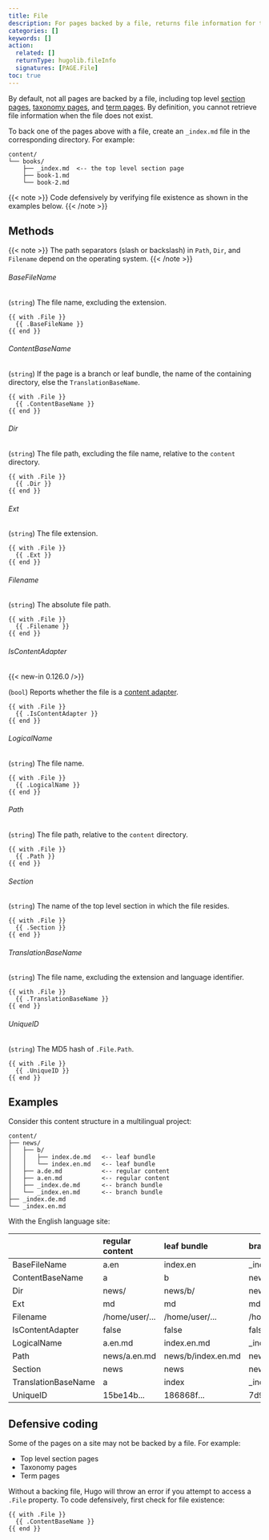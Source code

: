 ```yaml
---
title: File
description: For pages backed by a file, returns file information for the given page.
categories: []
keywords: []
action:
  related: []
  returnType: hugolib.fileInfo
  signatures: [PAGE.File]
toc: true
---
```


By default, not all pages are backed by a file, including top level [section pages](g), [taxonomy pages](g), and [term pages](g). By definition, you cannot retrieve file information when the file does not exist.

To back one of the pages above with a file, create an&nbsp;`_index.md`&nbsp;file in the corresponding directory. For example:

```text
content/
└── books/
    ├── _index.md  <-- the top level section page
    ├── book-1.md
    └── book-2.md
```

{{< note >}}
Code defensively by verifying file existence as shown in the examples below.
{{< /note >}}

## Methods

{{< note >}}
The path separators (slash or backslash) in `Path`, `Dir`, and `Filename` depend on the operating system.
{{< /note >}}

###### BaseFileName

(`string`) The file name, excluding the extension.

```go-html-template
{{ with .File }}
  {{ .BaseFileName }}
{{ end }}
```

###### ContentBaseName

(`string`) If the page is a branch or leaf bundle, the name of the containing directory, else the `TranslationBaseName`.

```go-html-template
{{ with .File }}
  {{ .ContentBaseName }}
{{ end }}
```

###### Dir

(`string`) The file path, excluding the file name, relative to the `content` directory.

```go-html-template
{{ with .File }}
  {{ .Dir }}
{{ end }}
```

###### Ext

(`string`) The file extension.

```go-html-template
{{ with .File }}
  {{ .Ext }}
{{ end }}
```

###### Filename

(`string`) The absolute file path.

```go-html-template
{{ with .File }}
  {{ .Filename }}
{{ end }}
```

###### IsContentAdapter

{{< new-in 0.126.0 />}}

(`bool`) Reports whether the file is a [content adapter].

[content adapter]: /content-management/content-adapters/

```go-html-template
{{ with .File }}
  {{ .IsContentAdapter }}
{{ end }}
```

###### LogicalName

(`string`) The file name.

```go-html-template
{{ with .File }}
  {{ .LogicalName }}
{{ end }}
```

###### Path

(`string`) The file path, relative to the `content` directory.

```go-html-template
{{ with .File }}
  {{ .Path }}
{{ end }}
```

###### Section

(`string`) The name of the top level section in which the file resides.

```go-html-template
{{ with .File }}
  {{ .Section }}
{{ end }}
```

###### TranslationBaseName

(`string`) The file name, excluding the extension and language identifier.

```go-html-template
{{ with .File }}
  {{ .TranslationBaseName }}
{{ end }}
```

###### UniqueID

(`string`) The MD5 hash of `.File.Path`.

```go-html-template
{{ with .File }}
  {{ .UniqueID }}
{{ end }}
```

## Examples

Consider this content structure in a multilingual project:

```text
content/
├── news/
│   ├── b/
│   │   ├── index.de.md   <-- leaf bundle
│   │   └── index.en.md   <-- leaf bundle
│   ├── a.de.md           <-- regular content
│   ├── a.en.md           <-- regular content
│   ├── _index.de.md      <-- branch bundle
│   └── _index.en.md      <-- branch bundle
├── _index.de.md
└── _index.en.md
```

With the English language site:

&nbsp;|regular content|leaf bundle|branch bundle
:--|:--|:--|:--
BaseFileName|a.en|index.en|_index.en
ContentBaseName|a|b|news
Dir|news/|news/b/|news/
Ext|md|md|md
Filename|/home/user/...|/home/user/...|/home/user/...
IsContentAdapter|false|false|false
LogicalName|a.en.md|index.en.md|_index.en.md
Path|news/a.en.md|news/b/index.en.md|news/_index.en.md
Section|news|news|news
TranslationBaseName|a|index|_index
UniqueID|15be14b...|186868f...|7d9159d...

## Defensive coding

Some of the pages on a site may not be backed by a file. For example:

- Top level section pages
- Taxonomy pages
- Term pages

Without a backing file, Hugo will throw an error if you attempt to access a `.File` property. To code defensively, first check for file existence:

```go-html-template
{{ with .File }}
  {{ .ContentBaseName }}
{{ end }}
```
